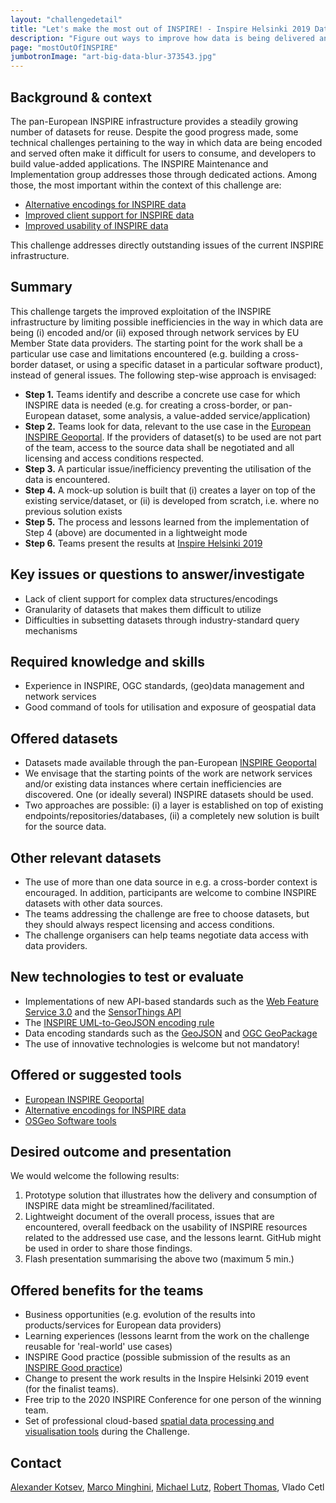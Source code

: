 ```yaml
---
layout: "challengedetail"
title: "Let's make the most out of INSPIRE! - Inspire Helsinki 2019 Data Challenge"
description: "Figure out ways to improve how data is being delivered and encoded in particular use cases (e.g. building a cross-border dataset, or using a specific dataset in a particular software product)"
page: "mostOutOfINSPIRE"
jumbotronImage: "art-big-data-blur-373543.jpg"
---
```



## Background & context

The pan-European INSPIRE infrastructure provides a steadily growing number of datasets for reuse. Despite the good progress made, some technical challenges pertaining to the way in which data are being encoded and served often make it difficult for users to consume, and developers to build value-added applications. The INSPIRE Maintenance and Implementation group addresses those through dedicated actions. Among those, the most important within the context of this challenge are:
- [Alternative encodings for INSPIRE data](https://github.com/INSPIRE-MIF/2017.2)
- [Improved client support for INSPIRE data](https://github.com/INSPIRE-MIF/caniuse)
- [Improved usability of INSPIRE data](https://webgate.ec.europa.eu/fpfis/wikis/display/InspireMIG/Action+2019.2%3A+Improving+accessibility+of+data+sets+through+network+services)

This challenge addresses directly outstanding issues of the current INSPIRE infrastructure.

## Summary
This challenge targets the improved exploitation of the INSPIRE infrastructure by limiting possible inefficiencies in the way in which data are being (i) encoded and/or (ii) exposed through network services by EU Member State data providers. The starting point for the work shall be a particular use case and limitations encountered (e.g. building a cross-border dataset, or using a specific dataset in a particular software product), instead of general issues. The following step-wise approach is envisaged:

- **Step 1.** Teams identify and describe a concrete use case for which INSPIRE data is needed (e.g. for creating a cross-border, or pan-European dataset, some analysis, a value-added service/application)
- **Step 2.** Teams look for data, relevant to the use case in the [European INSPIRE Geoportal](http://inspire-geoportal.ec.europa.eu/). If the providers of dataset(s) to be used are not part of the team, access to the source data shall be negotiated and all licensing and access conditions respected.
- **Step 3.** A particular issue/inefficiency preventing the utilisation of the data is encountered.
- **Step 4.** A mock-up solution is built that (i) creates a layer on top of the existing service/dataset, or (ii) is developed from scratch, i.e. where no previous solution exists
- **Step 5.** The process and lessons learned from the implementation of Step 4 (above) are documented in a lightweight mode
- **Step 6.** Teams present the results at [Inspire Helsinki 2019](https://www.inspire-helsinki-2019.fi/)

## Key issues or questions to answer/investigate

- Lack of client support for complex data structures/encodings
- Granularity of datasets that makes them difficult to utilize
- Difficulties in subsetting datasets through industry-standard query mechanisms

## Required knowledge and skills

- Experience in INSPIRE, OGC standards, (geo)data management and network services
- Good command of tools for utilisation and exposure of geospatial data

## Offered datasets

- Datasets made available through the pan-European [INSPIRE Geoportal](http://inspire-geoportal.ec.europa.eu/)
- We envisage that the starting points of the work are network services and/or existing data instances where certain inefficiencies are discovered. One (or ideally several) INSPIRE datasets should be used.
- Two approaches are possible: (i) a layer is established on top of existing endpoints/repositories/databases, (ii) a completely new solution is built for the source data.

## Other relevant datasets
- The use of more than one data source in e.g. a cross-border context is encouraged. In addition, participants are welcome to combine INSPIRE datasets with other data sources.
- The teams addressing the challenge are free to choose datasets, but they should always respect licensing and access conditions.
- The challenge organisers can help teams negotiate data access with data providers.

## New technologies to test or evaluate
- Implementations of new API-based standards such as the [Web Feature Service 3.0](https://github.com/opengeospatial/WFS_FES) and the [SensorThings API](https://www.opengeospatial.org/standards/sensorthings)
- The [INSPIRE UML-to-GeoJSON encoding rule](https://github.com/INSPIRE-MIF/2017.2/blob/master/GeoJSON/geojson-encoding-rule.md)
- Data encoding standards such as the [GeoJSON](https://tools.ietf.org/html/rfc7946) and [OGC GeoPackage](https://www.geopackage.org/)
- The use of innovative technologies is welcome but not mandatory!

## Offered or suggested tools

- [European INSPIRE Geoportal](http://inspire-geoportal.ec.europa.eu/)
- [Alternative encodings for INSPIRE data](https://github.com/INSPIRE-MIF/2017.2)
- [OSGeo Software tools](https://www.osgeo.org/)

## Desired outcome and presentation

We would welcome the following results:

1. Prototype solution that illustrates how the delivery and consumption of INSPIRE data might be streamlined/facilitated.
2. Lightweight document of the overall process, issues that are encountered, overall feedback on the usability of INSPIRE resources related to the addressed use case, and the lessons learnt. GitHub might be used in order to share those findings.
3. Flash presentation summarising the above two (maximum 5 min.)

## Offered benefits for the teams
- Business opportunities (e.g. evolution of the results into products/services for European data providers)
- Learning experiences (lessons learnt from the work on the challenge reusable for 'real-world' use cases)
- INSPIRE Good practice (possible submission of the results as an [INSPIRE Good practice](https://inspire.ec.europa.eu/portfolio/good-practice-library))
- Change to present the work results in the Inspire Helsinki 2019 event (for the finalist teams).
- Free trip to the 2020 INSPIRE Conference for one person of the winning team.
- Set of professional cloud-based [spatial data processing and visualisation tools](./tools.html) during the Challenge.

## Contact
[Alexander Kotsev](https://github.com/alexanderkotsev), [Marco Minghini](https://github.com/MarcoMinghini), [Michael Lutz](https://github.com/michellutz), [Robert Thomas](https://github.com/RobertTomas71), Vlado Cetl
